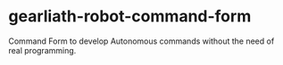 # gearliath-robot-command-form
Command Form to develop Autonomous commands without the need of real programming.
